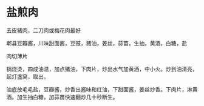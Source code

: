 # 盐煎肉

去皮猪肉，二刀肉或梅花肉最好

郫县豆瓣酱，川味甜面酱，豆豉，猪油，姜丝，蒜苗，生抽，黄酒，白糖，盐

肉切薄片

锅烧烫，四成油温，加点猪油，下肉片，炒出水气加黄酒，中小火。炒到油清亮，起灯盏窝，取出。

油底放毛毛盐，豆瓣酱，炒香出酱味和红油，下甜面酱，姜丝炒香。下肉片，淋黄酒。加生抽白糖，加蒜苗快速翻炒几十秒断生。

